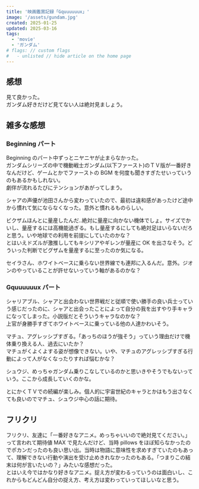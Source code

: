 ```yaml
---
title: '映画鑑賞記録「Gquuuuuux」'
image: '/assets/gundam.jpg'
created: 2025-01-25
updated: 2025-03-16
tags:
  - 'movie'
  - 'ガンダム'
# flags: // custom flags
#   - unlisted // hide article on the home page
---
```

## 感想  

見て良かった。  
ガンダム好きだけど見てない人は絶対見ましょう。  

## 雑多な感想  

### Beginning パート  

Beginning のパート中ずっとニヤニヤが止まらなかった。  
ガンダムシリーズの中で機動戦士ガンダム(以下ファースト)のＴＶ版が一番好きなんだけど、ゲームとかでファーストの BGM を何度も聞きすぎたせいっていうのもあるかもしれない。  
劇伴が流れるたびにテンションがあがってしまう。  

シャアの声優が池田さんから変わっていたので、最初は違和感があったけど途中から慣れて気にならなくなった。意外と慣れるものらしい。  

ビクザムほんとに量産したんだ..絶対に量産に向かない機体でしょ。サイズでかいし、量産するには高機能過ぎる。もし量産するにしても絶対足はいらないだろと思う。いや地球での利用を前提にしていたのかな？  
とはいえドズルが激推ししてもキシリアやギレンが量産に OK を出さなそう。どういった判断でビグザムを量産するに至ったのか気になる。  

セイラさん、ホワイトベースに乗らない世界線でも連邦に入るんだ。意外。ジオンのやっていることが許せないっていう軸があるのかな？  

### Gquuuuuux パート  

シャリアブル、シャアと出会わない世界戦だと従順で使い勝手の良い兵士っていう感じだったのに、シャアと出会ったことによって自分の我を出すやり手キャラになってしまった。小説版だとそういうキャラなのかな？  
上官が身勝手すぎてホワイトベースに乗っている他の人達かわいそう。  

マチュ、アグレッシブすぎる。「あっちのほうが強そう」っていう理由だけで機体乗り換える人、過去にいたか？  
マチュがくよくよする姿が想像できない。いや、マチュのアグレッシブすぎる行動によって人がなくなったりすれば悩むかな？  

シュウジ、めっちゃガンダム乗りこなしているのかと思いきやそうでもないっていう。ここから成長していくのかな。  

とにかくＴＶでの続編が楽しみ。個人的に宇宙世紀のキャラとかはもう出さなくても良いのでマチュ、シュウジ中心の話に期待。  

## フリクリ  

フリクリ、友達に「一番好きなアニメ。めっちゃいいので絶対見てください。」って言われて期待値 MAX で見たんだけど、当時 pillows をほぼ知らなかったのでポカンだったのも良い思い出。当時は物語に意味性を求めすぎていたのもあって、理解できない行動や演出を受け止めきれなかったのもある。「つまりこの結末は何が言いたいの？」みたいな感想だった。  
とはいえ今ではかなり好きなアニメ。捉え方が変わるっていうのは面白いし、これからもどんどん自分の捉え方、考え方は変わっていってほしいなと思う。  
